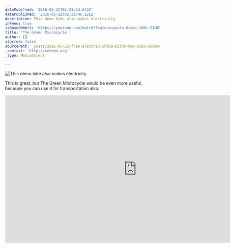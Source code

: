 ```yaml
---
dateModified: '2016-05-22T02:21:34.942Z'
datePublished: '2016-05-22T02:21:46.126Z'
description: This demo bike also makes electricity.
inFeed: true
isBasedOnUrl: 'https://youtube.com/watch?feature=youtu.be&v=_VWXr-DIMKY'
title: 'The Green Microcycle '
author: []
starred: false
sourcePath: _posts/2016-05-22-free-electric-india-pilot-may-2016-update-230.md
_context: 'http://schema.org'
_type: MediaObject

---
```

![This demo bike also makes electricity.](https://the-grid-user-content.s3-us-west-2.amazonaws.com/c0b3fa0d-f57b-40c4-a273-9ab0b82dfbdb.jpg)

This is great, but The Green Microcycle would be even more useful, because you can use it for transportation also.

<iframe src="https://cdn.embedly.com/widgets/media.html?src=https://www.youtube.com/embed/_VWXr-DIMKY?feature=oembed&amp;url=http://www.youtube.com/watch?v=_VWXr-DIMKY&amp;image=https://i.ytimg.com/vi/_VWXr-DIMKY/hqdefault.jpg&amp;key=b7d04c9b404c499eba89ee7072e1c4f7&amp;type=text/html&amp;schema=youtube" width="854" height="480" scrolling="no" frameborder="0" allowfullscreen="" style=""></iframe>